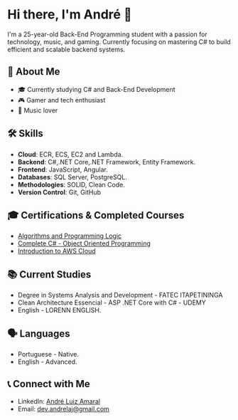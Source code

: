 # Hi there, I'm André 👋

I'm a 25-year-old Back-End Programming student with a passion for technology, music, and gaming.
Currently focusing on mastering C# to build efficient and scalable backend systems.

## 🚀 About Me
- 🎓 Currently studying C# and Back-End Development
- 🎮 Gamer and tech enthusiast
- 🎵 Music lover

## 🛠️ Skills
- **Cloud**: ECR, ECS, EC2 and Lambda.
- **Backend**: C#,.NET Core,.NET Framework, Entity Framework.
- **Frontend**: JavaScript, Angular.
- **Databases**: SQL Server, PostgreSQL.
- **Methodologies**: SOLID, Clean Code.
- **Version Control**: Git, GitHub

## 🎓 Certifications & Completed Courses
- [Algorithms and Programming Logic](https://www.udemy.com/certificate/UC-40b73e8a-4201-4f57-8857-f4de2de9ca87/)
- [Complete C# - Object Oriented Programming](https://www.udemy.com/certificate/UC-80ebc006-579c-48d8-b4f7-eba263a96358/)
- [Introduction to AWS Cloud](https://www.dio.me/certificate/002E0FF9/share)

## 📚 Current Studies
- Degree in Systems Analysis and Development - FATEC ITAPETININGA
- Clean Architecture Essencial - ASP .NET Core with C# - UDEMY
- English - LORENN ENGLISH.

## 🗣️ Languages
- Portuguese - Native.
- English - Advanced.  

## 📞 Connect with Me
- LinkedIn: [André Luiz Amaral](https://www.linkedin.com/in/andr%C3%A9-luiz-amaral-9a3929201?utm_source=share&utm_campaign=share_via&utm_content=profile&utm_medium=android_app)
- Email: dev.andrelaj@gmail.com
